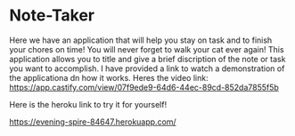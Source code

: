 # Note-Taker

Here we have an application that will help you stay on task and to finish your chores on time! You will never forget to walk your cat ever again! This application allows you to title and give a brief discription of the note or task you want to accomplish. I have provided a link to watch a demonstration of the applicationa dn how it works.
Heres the video link:
https://app.castify.com/view/07f9ede9-64d6-44ec-89cd-852da7855f5b


Here is the heroku link to try it for yourself!

https://evening-spire-84647.herokuapp.com/

